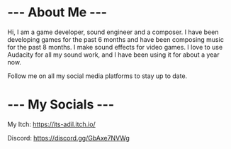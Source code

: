 # --- About Me --- #
Hi, I am a game developer, sound engineer and a composer.
I have been developing games for the past 6 months and have been composing music for the past 8 months.
I make sound effects for video games. I love to use Audacity for all my sound work, and I have been using it for about a year now.

Follow me on all my social media platforms to stay up to date.

# --- My Socials --- #
My Itch: https://its-adil.itch.io/

Discord: https://discord.gg/GbAxe7NVWg
